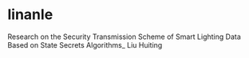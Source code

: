 # linanle
Research on the Security Transmission Scheme of Smart Lighting Data Based on State Secrets Algorithms_ Liu Huiting

